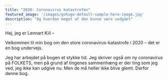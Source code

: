 ```yaml
---
title: "2020: Coronavirus katastrofen"
featured_image: '/images/gohugo-default-sample-hero-image.jpg'
description: "Og hvordan meget af den kunne være undgået"
---
```

Hej, jeg er Lennart Kiil –

Velkommen til min bog om den store coronavirus-katastrofe i 2020 – det er en bog undervejs.

Jeg har arbejdet på bogen et stykke tid. Jeg skriver også om ny coronavirus på FOLKETS, men på grund af tingenes sammenhæng er der ting som jeg ved, jeg ikke kan udgive nu. Men de må heller ikke blive glemt. Derfor denne bog.
